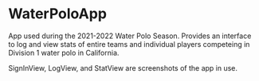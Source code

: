 # WaterPoloApp

App used during the 2021-2022 Water Polo Season.
Provides an interface to log and view stats of entire teams and individual players competeing in Division 1 water polo in California.

SignInView, LogView, and StatView are screenshots of the app in use.
